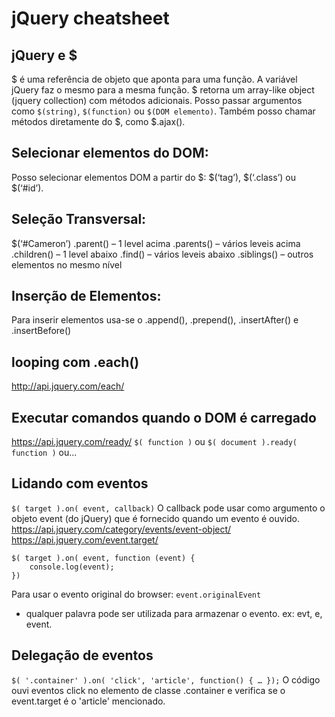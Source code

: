 # jQuery cheatsheet

## jQuery e $
$ é uma referência de objeto que aponta para uma função. A variável jQuery faz o mesmo para a mesma função.
$ retorna um array-like object (jquery collection) com métodos adicionais.
Posso passar argumentos como ```$(string)```, ```$(function)``` ou ```$(DOM elemento)```. Também posso chamar métodos diretamente do $, como $.ajax().

## Selecionar elementos do DOM:
Posso selecionar elementos DOM a partir do $:
$(‘tag’), $(‘.class’) ou $(‘#id’).

## Seleção Transversal:
$(‘#Cameron’)
	.parent() – 1 level acima
	.parents() – vários leveis acima
	.children() – 1 level abaixo
	.find() – vários leveis abaixo
	.siblings() – outros elementos no mesmo nível

## Inserção de Elementos:
Para inserir elementos usa-se o .append(), .prepend(), .insertAfter() e .insertBefore()

## looping com .each()
http://api.jquery.com/each/

## Executar comandos quando o DOM é carregado
https://api.jquery.com/ready/
```$( function )``` ou ```$( document ).ready( function )``` ou...

## Lidando com eventos
```$( target ).on( event, callback)```
O callback pode usar como argumento o objeto event (do jQuery) que é fornecido quando um evento é ouvido.
https://api.jquery.com/category/events/event-object/
https://api.jquery.com/event.target/

```
$( target ).on( event, function (event) {
    console.log(event);
})
```
Para usar o evento original do browser: ```event.originalEvent```
* qualquer palavra pode ser utilizada para armazenar o evento. ex: evt, e, event.

## Delegação de eventos
```$( '.container' ).on( 'click', 'article', function() { … });```
O código ouvi eventos click no elemento de classe .container e verifica se o event.target é o 'article' mencionado.
